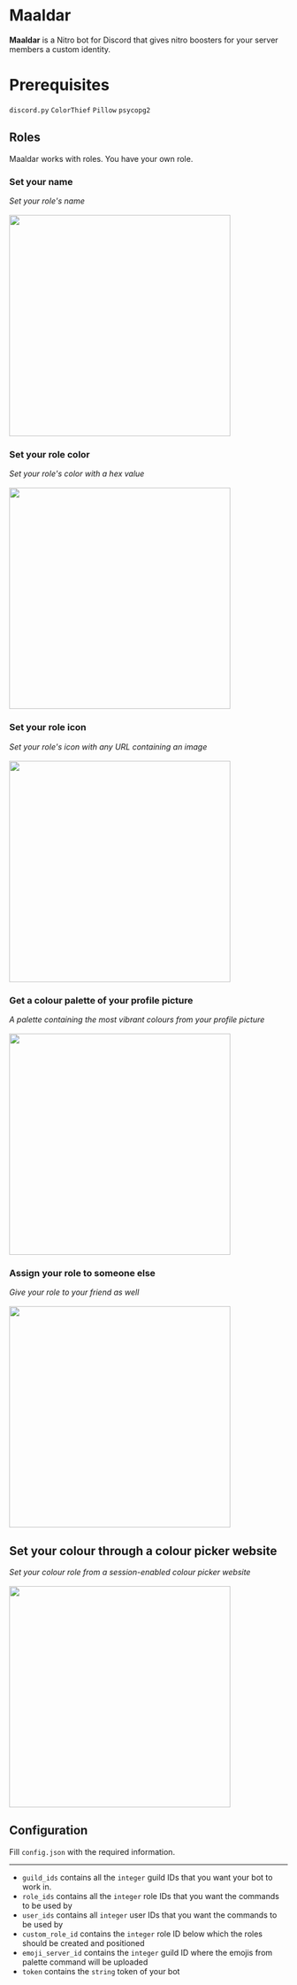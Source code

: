 # Maaldar  
<b>Maaldar</b> is a Nitro bot for Discord that gives nitro boosters for your server members a custom identity.  

# Prerequisites  
<code>discord.py</code>
<code>ColorThief</code>
<code>Pillow</code>
<code>psycopg2</code>

## Roles  
Maaldar works with roles. You have your own role.  

### Set your name
<i>Set your role's name</i> <br />  
<img src="https://user-images.githubusercontent.com/24255685/174434022-3d129bcb-febb-4809-9773-2312d979e922.gif" width="400px" height="400px" />
### Set your role color
<i>Set your role's color with a hex value</i> <br />  
<img src="https://user-images.githubusercontent.com/24255685/174434144-0788e65b-2c75-47b7-b3dc-9f843c501872.gif" width="400px" height="400px" />

### Set your role icon
<i>Set your role's icon with any URL containing an image</i> <br />  
<img src="https://user-images.githubusercontent.com/24255685/174434274-c210b2bd-dede-41a6-8571-f916798e6f9a.gif" width="400px" height="400px" />

### Get a colour palette of your profile picture
<i>A palette containing the most vibrant colours from your profile picture</i> <br />  
<img src="https://user-images.githubusercontent.com/24255685/174434365-72f4707b-1293-471c-b7bc-44572ab5487d.gif" width="400px" height="400px" />

### Assign your role to someone else
<i>Give your role to your friend as well</i> <br />  
<img src="https://user-images.githubusercontent.com/24255685/174434433-6cdadd56-a9c8-4174-91c9-fb629ab8ec94.gif" width="400px" height="400px" />  

## Set your colour through a colour picker website  
<i>Set your colour role from a session-enabled colour picker website</i> <br />  
<img src="https://user-images.githubusercontent.com/24255685/174449804-06c21dee-8fcb-4c86-af4e-6511c964b472.gif" width="400px" height="400px" />


## Configuration
Fill <code>config.json</code> with the required information. <hr>
* `guild_ids` contains all the `integer` guild IDs that you want your bot to work in.  
* `role_ids` contains all the `integer` role IDs that you want the commands to be used by
* `user_ids` contains all `integer` user IDs that you want the commands to be used by
* `custom_role_id` contains the `integer` role ID below which the roles should be created and positioned
* `emoji_server_id` contains the `integer` guild ID where the emojis from palette command will be uploaded
* `token` contains the `string` token of your bot
